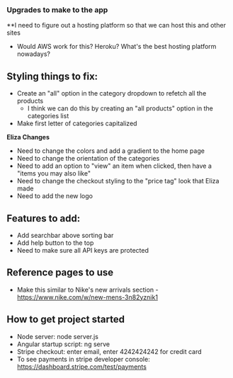 ### Upgrades to make to the app

**I need to figure out a hosting platform so that we can host this and other sites
  - Would AWS work for this? Heroku? What's the best hosting platform nowadays?

## Styling things to fix:

- Create an "all" option in the category dropdown to refetch all the products
  - I think we can do this by creating an "all products" option in the categories list
- Make first letter of categories capitalized


**Eliza Changes**

- Need to change the colors and add a gradient to the home page
- Need to change the orientation of the categories
- Need to add an option to "view" an item when clicked, then have a "items you may also like"
- Need to change the checkout styling to the "price tag" look that Eliza made
- Need to add the new logo


## Features to add:

- Add searchbar above sorting bar
- Add help button to the top
- Need to make sure all API keys are protected


## Reference pages to use

- Make this similar to Nike's new arrivals section - https://www.nike.com/w/new-mens-3n82yznik1



## How to get project started

- Node server: node server.js
- Angular startup script: ng serve
- Stripe checkout: enter email, enter 4242424242 for credit card
- To see payments in stripe developer console: https://dashboard.stripe.com/test/payments
